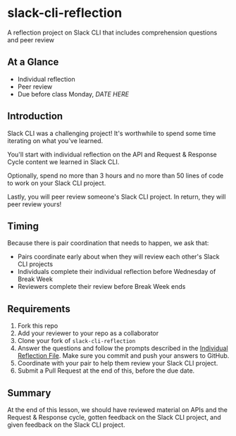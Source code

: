 # slack-cli-reflection
A reflection project on Slack CLI that includes comprehension questions and peer review

## At a Glance

- Individual reflection
- Peer review
- Due before class Monday, *DATE HERE*

## Introduction

Slack CLI was a challenging project! It's worthwhile to spend some time iterating on what you've learned.

You'll start with individual reflection on the API and Request & Response Cycle content we learned in Slack CLI.

Optionally, spend no more than 3 hours and no more than 50 lines of code to work on your Slack CLI project.

Lastly, you will peer review someone's Slack CLI project. In return, they will peer review yours!

## Timing

Because there is pair coordination that needs to happen, we ask that:

- Pairs coordinate early about when they will review each other's Slack CLI projects
- Individuals complete their individual reflection before Wednesday of Break Week
- Reviewers complete their review before Break Week ends

## Requirements

1. Fork this repo
1. Add your reviewer to your repo as a collaborator
1. Clone your fork of `slack-cli-reflection`
1. Answer the questions and follow the prompts described in the [Individual Reflection File](individual-reflection.md). Make sure you commit and push your answers to GitHub.
1. Coordinate with your pair to help them review your Slack CLI project.
1. Submit a Pull Request at the end of this, before the due date.

## Summary

At the end of this lesson, we should have reviewed material on APIs and the Request & Response cycle, gotten feedback on the Slack CLI project, and given feedback on the Slack CLI project.
